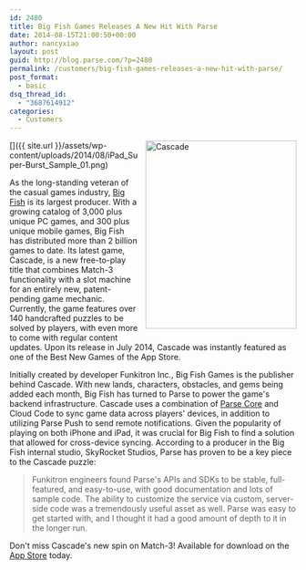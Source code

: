 ```yaml
---
id: 2480
title: Big Fish Games Releases A New Hit With Parse
date: 2014-08-15T21:00:50+00:00
author: nancyxiao
layout: post
guid: http://blog.parse.com/?p=2480
permalink: /customers/big-fish-games-releases-a-new-hit-with-parse/
post_format:
  - basic
dsq_thread_id:
  - "3687614912"
categories:
  - Customers
---
```

[<img class="alignnone wp-image-2481" style="border: 0pt none; float: right; padding-left: 10px; padding-bottom: 10px;" src="{{ site.url }}/assets/wp-content/uploads/2014/08/iPad_Super-Burst_Sample_01-241x300.png" alt="Cascade" width="265" height="330" />]({{ site.url }}/assets/wp-content/uploads/2014/08/iPad_Super-Burst_Sample_01.png)

As the long-standing veteran of the casual games industry, [Big Fish](http://www.bigfishgames.com/) is its largest producer. With a growing catalog of 3,000 plus unique PC games, and 300 plus unique mobile games, Big Fish has distributed more than 2 billion games to date. Its latest game, Cascade, is a new free-to-play title that combines Match-3 functionality with a slot machine for an entirely new, patent-pending game mechanic. Currently, the game features over 140 handcrafted puzzles to be solved by players, with even more to come with regular content updates. Upon its release in July 2014, Cascade was instantly featured as one of the Best New Games of the App Store.

Initially created by developer Funkitron Inc., Big Fish Games is the publisher behind Cascade. With new lands, characters, obstacles, and gems being added each month, Big Fish has turned to Parse to power the game's backend infrastructure. Cascade uses a combination of [Parse Core](https://parse.com/products/core) and Cloud Code to sync game data across players' devices, in addition to utilizing Parse Push to send remote notifications. Given the popularity of playing on both iPhone and iPad, it was crucial for Big Fish to find a solution that allowed for cross-device syncing. According to a producer in the Big Fish internal studio, SkyRocket Studios, Parse has proven to be a key piece to the Cascade puzzle:

> Funkitron engineers found Parse's APIs and SDKs to be stable, full-featured, and easy-to-use, with good documentation and lots of sample code. The ability to customize the service via custom, server-side code was a tremendously useful asset as well. Parse was easy to get started with, and I thought it had a good amount of depth to it in the longer run.

Don't miss Cascade's new spin on Match-3! Available for download on the [App Store](https://itunes.apple.com/us/app/cascade/id690852527?mt=8) today.